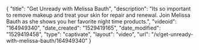 {
    "title": "Get Unready with Melissa Bauth",
    "description": "Its so important to remove makeup and treat your skin for repair and renewal. Join Melissa Bauth as she shows you her favorite night time products.",
    "videoid": "164949340",
    "date_created": "1529419165",
    "date_modified": "1529419458",
    "type": "captivate",
    "layout": "video",
    "url": "\/v\/get-unready-with-melissa-bauth\/164949340"
}